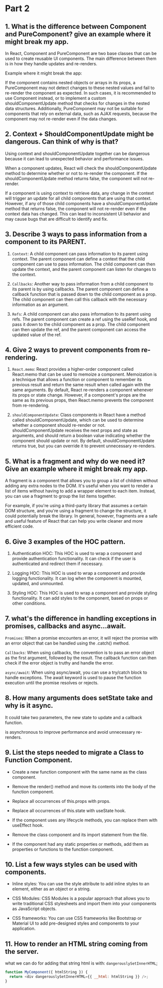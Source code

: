 # Part 2

## 1. What is the difference between Component and PureComponent? give an example where it might break my app.

In React, Component and PureComponent are two base classes that can be used to create reusable UI components. The main difference between them is in how they handle updates and re-renders.

Example where it might break the app:

If the component contains nested objects or arrays in its props, a PureComponent may not detect changes to these nested values and fail to re-render the component as expected. In such cases, it is recommended to use Component instead, or to implement a custom shouldComponentUpdate method that checks for changes in the nested data structures. Additionally, PureComponent may not be suitable for components that rely on external data, such as AJAX requests, because the component may not re-render even if the data changes.

## 2. Context + ShouldComponentUpdate might be dangerous. Can think of why is that?

Using context and shouldComponentUpdate together can be dangerous because it can lead to unexpected behavior and performance issues.

When a component updates, React will check the shouldComponentUpdate method to determine whether or not to re-render the component. If the shouldComponentUpdate method returns false, the component will not re-render.

If a component is using context to retrieve data, any change in the context will trigger an update for all child components that are using that context. However, if any of those child components have a shouldComponentUpdate method that returns false, the component will not re-render even if the context data has changed. This can lead to inconsistent UI behavior and may cause bugs that are difficult to identify and fix.

## 3. Describe 3 ways to pass information from a component to its PARENT.

1. `Context`: A child component can pass information to its parent using context. The parent component can define a context that the child component can use to pass information. The child component can then update the context, and the parent component can listen for changes to the context.

2. `Callbacks`: Another way to pass information from a child component to its parent is by using callbacks. The parent component can define a callback function that is passed down to the child component as a prop. The child component can then call this callback with the necessary information as an argument.

3. `Refs`: A child component can also pass information to its parent using refs. The parent component can create a ref using the useRef hook, and pass it down to the child component as a prop. The child component can then update the ref, and the parent component can access the updated value of the ref.

## 4. Give 2 ways to prevent components from re-rendering.

1. `React.memo`: React provides a higher-order component called React.memo that can be used to memoize a component. Memoization is a technique that allows a function or component to remember its previous result and return the same result when called again with the same arguments. By default, React re-renders a component whenever its props or state change. However, if a component's props are the same as its previous props, then React.memo prevents the component from re-rendering.

2. `shouldComponentUpdate`: Class components in React have a method called shouldComponentUpdate, which can be used to determine whether a component should re-render or not. shouldComponentUpdate receives the next props and state as arguments, and should return a boolean value indicating whether the component should update or not. By default, shouldComponentUpdate returns true, but you can override it to prevent unnecessary re-renders.

## 5. What is a fragment and why do we need it? Give an example where it might break my app.

A fragment is a component that allows you to group a list of children without adding any extra nodes to the DOM. It's useful when you want to render a list of items without having to add a wrapper element to each item. Instead, you can use a fragment to group the list items together.

For example, if you're using a third-party library that assumes a certain DOM structure, and you're using a fragment to change the structure, it could potentially break the library. In general, however, fragments are a safe and useful feature of React that can help you write cleaner and more efficient code.

## 6. Give 3 examples of the HOC pattern.

1. Authentication HOC: This HOC is used to wrap a component and provide authentication functionality. It can check if the user is authenticated and redirect them if necessary.

2. Logging HOC: This HOC is used to wrap a component and provide logging functionality. It can log when the component is mounted, updated, and unmounted.

3. Styling HOC: This HOC is used to wrap a component and provide styling functionality. It can add styles to the component, based on props or other conditions.

## 7. what's the difference in handling exceptions in promises, callbacks and async...await.

`Promises`: When a promise encounters an error, it will reject the promise with an error object that can be handled using the .catch() method.

`Callbacks`: When using callbacks, the convention is to pass an error object as the first argument, followed by the result. The callback function can then check if the error object is truthy and handle the error.

`async/await`: When using async/await, you can use a try/catch block to handle exceptions. The await keyword is used to pause the function execution until the promise resolves or rejects.

## 8. How many arguments does setState take and why is it async.

It could take two parameters, the new state to update and a callback function.

is asynchronous to improve performance and avoid unnecessary re-renders.

## 9. List the steps needed to migrate a Class to Function Component.

- Create a new function component with the same name as the class component.

- Remove the render() method and move its contents into the body of the function component.

- Replace all occurrences of this.props with props.

- Replace all occurrences of this.state with useState hook.

- If the component uses any lifecycle methods, you can replace them with useEffect hook.

- Remove the class component and its import statement from the file.

- If the component had any static properties or methods, add them as properties or functions to the function component.

## 10. List a few ways styles can be used with components.

- Inline styles: You can use the style attribute to add inline styles to an element, either as an object or a string.

- CSS Modules: CSS Modules is a popular approach that allows you to write traditional CSS stylesheets and import them into your components as JavaScript objects.
- CSS frameworks: You can use CSS frameworks like Bootstrap or Material UI to add pre-designed styles and components to your application.

## 11. How to render an HTML string coming from the server.

what we can do for adding that string html is with: `dangerouslySetInnerHTML`;

```javascript
function MyComponent({ htmlString }) {
  return <div dangerouslySetInnerHTML={{ __html: htmlString }} />;
}
```
